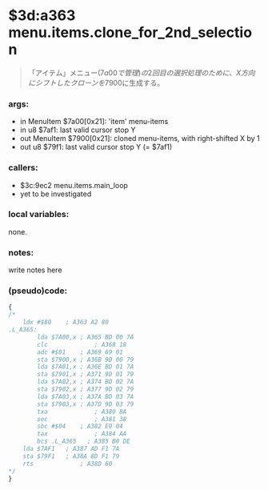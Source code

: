 ﻿
# $3d:a363 menu.items.clone_for_2nd_selection
> 「アイテム」メニュー($7a00で管理)の2回目の選択処理のために、X方向にシフトしたクローンを$7900に生成する。

### args:
+	in MenuItem $7a00[0x21]: 'item' menu-items
+	in u8 $7af1: last valid cursor stop Y
+	out MenuItem $7900[0x21]: cloned menu-items, with right-shifted X by 1
+	out u8 $79f1: last valid cursor stop Y (= $7af1)

### callers:
+	$3c:9ec2 menu.items.main_loop
+	yet to be investigated

### local variables:
none.

### notes:
write notes here

### (pseudo)code:
```js
{
/*
    ldx #$80    ; A363 A2 80
.L_A365:
		lda $7A00,x ; A365 BD 00 7A
		clc             ; A368 18
		adc #$01    ; A369 69 01
		sta $7900,x ; A36B 9D 00 79
		lda $7A01,x ; A36E BD 01 7A
		sta $7901,x ; A371 9D 01 79
		lda $7A02,x ; A374 BD 02 7A
		sta $7902,x ; A377 9D 02 79
		lda $7A03,x ; A37A BD 03 7A
		sta $7903,x ; A37D 9D 03 79
		txa             ; A380 8A
		sec             ; A381 38
		sbc #$04    ; A382 E9 04
		tax             ; A384 AA
		bcs .L_A365   ; A385 B0 DE
    lda $7AF1   ; A387 AD F1 7A
    sta $79F1   ; A38A 8D F1 79
    rts             ; A38D 60
*/
}
```

